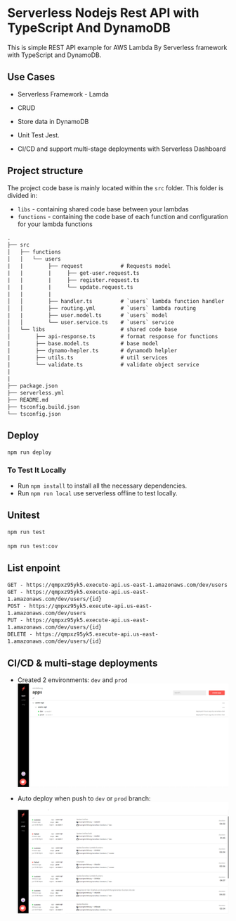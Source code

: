 # Serverless Nodejs Rest API with TypeScript And DynamoDB

This is simple REST API example for AWS Lambda By Serverless framework with TypeScript and DynamoDB.
  
## Use Cases

- Serverless Framework - Lamda

- CRUD

- Store data in DynamoDB

- Unit Test Jest.

- CI/CD and support multi-stage deployments with Serverless Dashboard

## Project structure
The project code base is mainly located within the `src` folder. This folder is divided in:

- `libs` - containing shared code base between your lambdas
- `functions` - containing the code base of each function and configuration for your lambda functions

```
.
├── src
│   ├── functions
│   │   └── users
|   |        ├── request            # Requests model
|   |        |     ├── get-user.request.ts
|   |        |     ├── register.request.ts
|   |        |     └── update.request.ts
|   |        |
│   │        ├── handler.ts         # `users` lambda function handler
│   │        ├── routing.yml        # `users` lambda routing
|   |        ├── user.model.ts      # `users` model
│   │        └── user.service.ts    # `users` service
│   └── libs                        # shared code base                 
│        ├── api-response.ts        # format response for functions
|        ├── base.model.ts          # base model
|        ├── dynamo-hepler.ts       # dynamodb helpler
|        ├── utils.ts               # util services
|        └── validate.ts            # validate object service
|   
|                                    
├── package.json
├── serverless.yml                     
├── README.md
├── tsconfig.build.json                       
└── tsconfig.json     
```

## Deploy

```
npm run deploy

```

### To Test It Locally

- Run `npm install` to install all the necessary dependencies.
- Run `npm run local` use serverless offline to test locally.

## Unitest

```
npm run test

npm run test:cov

```

## List enpoint

```
GET - https://qmpxz95yk5.execute-api.us-east-1.amazonaws.com/dev/users
GET - https://qmpxz95yk5.execute-api.us-east-1.amazonaws.com/dev/users/{id}
POST - https://qmpxz95yk5.execute-api.us-east-1.amazonaws.com/dev/users
PUT - https://qmpxz95yk5.execute-api.us-east-1.amazonaws.com/dev/users/{id}
DELETE - https://qmpxz95yk5.execute-api.us-east-1.amazonaws.com/dev/users/{id}

```

## CI/CD & multi-stage deployments
* Created 2 environments: `dev` and `prod`
![alt text](https://github.com/truongminhthong/serverless-functions/blob/dev/images/multi-stage.PNG)

* Auto deploy when push to `dev` or `prod` branch:
![alt text](https://github.com/truongminhthong/serverless-functions/blob/dev/images/ci-cd.PNG)
